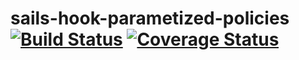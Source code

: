 # sails-hook-parametized-policies [![Build Status](https://travis-ci.org/mastilver/sails-hook-parametized-policies.svg?branch=master)](https://travis-ci.org/mastilver/sails-hook-parametized-policies) [![Coverage Status](https://coveralls.io/repos/mastilver/sails-hook-parametized-policies/badge.svg?branch=master)](https://coveralls.io/r/mastilver/sails-hook-parametized-policies?branch=master)
